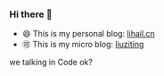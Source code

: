 ### Hi there 👋

- 😄 This is my personal blog: <a href="https://www.lihail.cn">lihail.cn</a>
- 🉑 This is my micro blog: <a href="https://weibo.com/lztcode">liuziting</a>

we talking in Code ok?
